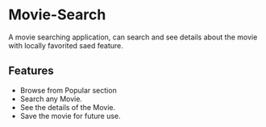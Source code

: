 # Movie-Search
A movie searching application, can search and see details about the movie with locally favorited saed feature.

## Features 
- Browse from Popular section
- Search any Movie.
- See the details of the Movie.
- Save the movie for future use.
